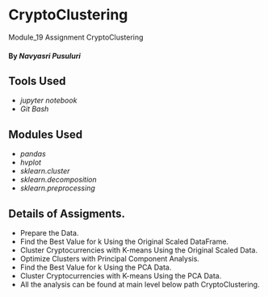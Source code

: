 # CryptoClustering
Module_19 Assignment  CryptoClustering

#### By _**Navyasri Pusuluri**_

## Tools Used

* _jupyter notebook_
* _Git Bash_

## Modules Used

* _pandas_
* _hvplot_
* _sklearn.cluster_
* _sklearn.decomposition_
* _sklearn.preprocessing_



## Details of Assigments.

* Prepare the Data.
* Find the Best Value for k Using the Original Scaled DataFrame.
* Cluster Cryptocurrencies with K-means Using the Original Scaled Data.
* Optimize Clusters with Principal Component Analysis.
* Find the Best Value for k Using the PCA Data.
* Cluster Cryptocurrencies with K-means Using the PCA Data.
* All the analysis can be found at  main level below path CryptoClustering.

